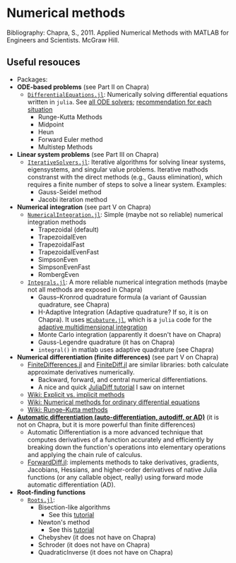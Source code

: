 # Numerical methods

Bibliography: Chapra, S., 2011. Applied Numerical Methods with MATLAB for Engineers and Scientists. McGraw Hill.

## Useful resouces
- Packages:
- **ODE-based problems** (see Part II on Chapra)
  - [`DifferentialEquations.jl`][1]: Numerically solving differential equations written in `julia`. See [all ODE solvers][8]; [recommendation for each situation][9]
    - Runge-Kutta Methods
    - Midpoint
    - Heun
    - Forward Euler method
    - Multistep Methods
- **Linear system problems** (see Part III on Chapra)
  - [`IterativeSolvers.jl`][2]: Iterative algorithms for solving linear systems, eigensystems, and singular value problems. Iterative mathods constranst with the direct methods (e.g., Gauss elimination), which requires a finite number of steps to solve a linear system. Examples:
    - Gauss-Seidel method
    - Jacobi iteration method
- **Numerical integration** (see part V on Chapra) 
  - [`NumericalIntegration.jl`][3]: Simple (maybe not so reliable) numerical integration methods
    - Trapezoidal (default)
    - TrapezoidalEven
    - TrapezoidalFast
    - TrapezoidalEvenFast
    - SimpsonEven
    - SimpsonEvenFast
    - RombergEven
  - [`Integrals.jl`][4]: A more reliable numerical integration methods (maybe not all methods are exposed in Chapra)
    - Gauss–Kronrod quadrature formula (a variant of Gaussian quadrature, see Chapra)
    - H-Adaptive Integration (Adaptive quadrature? If so, it is on Chapra). It uses [`HCubature.jl`][5], which is a `julia` code for the [adaptive multidimensional integration][6]
    - Monte Carlo integration (apparently it doesn't have on Chapra)
    - Gauss-Legendre quadrature (it has on Chapra)
    - `integral()` in matlab uses adaptive quadrature (see Chapra)
- **Numerical differentiation (finite differences)** (see part V on Chapra)
  - [FiniteDifferences.jl][10] and [FiniteDiff.jl][11] are similar libraries: both calculate approximate derivatives numerically.
    - Backward, forward, and central numerical differentiations.
    - A nice and quick [JuliaDiff tutorial][14] I saw on internet
  - [Wiki: Explicit vs. implicit methods][17]
  - [Wiki: Numerical methods for ordinary differential equations][18]
  - [Wiki: Runge–Kutta methods][19]
- [**Automatic differentiation (auto-differentiation, autodiff, or AD)**][13] (it is not on Chapra, but it is more powerful than finite differences)
  - Automatic Differentiation is a more advanced technique that computes derivatives of a function accurately and efficiently by breaking down the function's operations into elementary operations and applying the chain rule of calculus.
  - [ForwardDiff.jl][14]: implements methods to take derivatives, gradients, Jacobians, Hessians, and higher-order derivatives of native Julia functions (or any callable object, really) using forward mode automatic differentiation (AD).
- **Root-finding functions**
  - [`Roots.jl`][7]:
    - Bisection-like algorithms
      - See this [tutorial][16]
    - Newton's method
      - See this [tutorial][15]
    - Chebyshev (it does not have on Chapra)
    - Schroder (it does not have on Chapra)
    - QuadraticInverse (it does not have on Chapra)
    
[1]: https://docs.sciml.ai/DiffEqDocs/latest/
[2]: https://iterativesolvers.julialinearalgebra.org/dev/
[3]: https://github.com/dextorious/NumericalIntegration.jl
[4]: https://docs.sciml.ai/Integrals/stable/
[5]: https://github.com/JuliaMath/HCubature.jl
[6]: https://github.com/stevengj/cubature
[7]: https://juliamath.github.io/Roots.jl/stable/
[8]: https://docs.sciml.ai/DiffEqDocs/stable/solvers/ode_solve/
[9]: https://docs.sciml.ai/DiffEqDocs/stable/#Solver-Algorithms
[10]: https://github.com/JuliaDiff/FiniteDifferences.jl
[11]: https://github.com/JuliaDiff/FiniteDiff.jl
[12]: https://juliadiff.org/
[13]: https://en.wikipedia.org/wiki/Automatic_differentiation#Difference_from_other_differentiation_methods
[14]: https://juliadiff.org/ForwardDiff.jl/stable/
[15]: https://www.matecdev.com/posts/julia-newton-raphson.html
[16]: https://www.matecdev.com/posts/julia-bisection.html
[17]:https://en.wikipedia.org/wiki/Explicit_and_implicit_methods
[18]: https://en.wikipedia.org/wiki/Numerical_methods_for_ordinary_differential_equations
[19]: https://en.wikipedia.org/wiki/Runge%E2%80%93Kutta_methods
